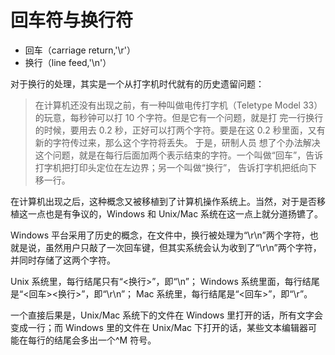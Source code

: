 # 回车符与换行符

- 回车（carriage return,'\r'）
- 换行（line feed,'\n'）

对于换行的处理，其实是一个从打字机时代就有的历史遗留问题：

> 在计算机还没有出现之前，有一种叫做电传打字机（Teletype Model 33）的玩意，每秒钟可以打 10 个字符。但是它有一个问题，就是打
> 完一行换行的时候，要用去 0.2 秒，正好可以打两个字符。要是在这 0.2 秒里面，又有新的字符传过来，那么这个字符将丢失。 于是，研制人员
> 想了个办法解决这个问题，就是在每行后面加两个表示结束的字符。一个叫做“回车”，告诉打字机把打印头定位在左边界；另一个叫做“换行”，
> 告诉打字机把纸向下移一行。

在计算机出现之后，这种概念又被移植到了计算机操作系统上。当然，对于是否移植这一点也是有争议的，Windows 和 Unix/Mac 系统在这一点上就分道扬镳了。

Windows 平台采用了历史的概念，在文件中，换行被处理为“\r\n”两个字符，也就是说，虽然用户只敲了一次回车键，但其实系统会认为收到了“\r\n”两个字符，并同时存储了这两个字符。

Unix 系统里，每行结尾只有“<换行>”，即“\n”；
Windows 系统里面，每行结尾是“<回车><换行>”，即“\r\n”；
Mac 系统里，每行结尾是“<回车>”，即“\r”。

一个直接后果是，Unix/Mac 系统下的文件在 Windows 里打开的话，所有文字会变成一行；而 Windows 里的文件在 Unix/Mac 下打开的话，某些文本编辑器可能在每行的结尾会多出一个^M 符号。

